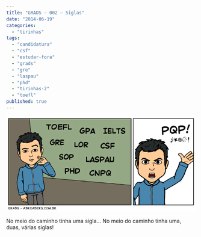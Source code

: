 ```yaml
---
title: "GRADS – 002 – Siglas"
date: "2014-06-19"
categories: 
  - "tirinhas"
tags: 
  - "candidatura"
  - "csf"
  - "estudar-fora"
  - "grads"
  - "gre"
  - "laspau"
  - "phd"
  - "tirinhas-2"
  - "toefl"
published: true
---
```


[![Tirinha](images/002.png)](http://www.abroaders.com.br/wp-content/uploads/2014/06/002.png)

No meio do caminho tinha uma sigla... No meio do caminho tinha uma, duas, várias siglas!

